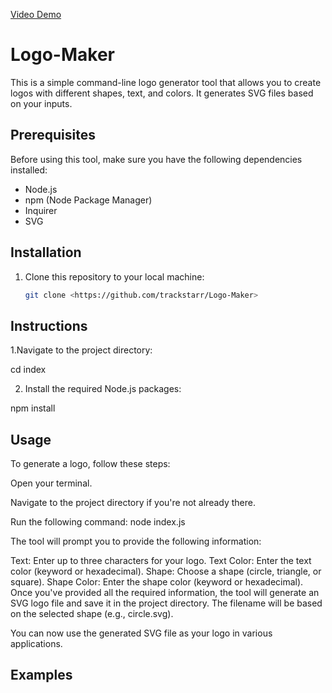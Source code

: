 [Video Demo](https://drive.google.com/file/d/1VhWfvZX7XI_x4L06sf3xyXalZXaQ3sNl/view)


# Logo-Maker

This is a simple command-line logo generator tool that allows you to create logos with different shapes, text, and colors. It generates SVG files based on your inputs.

## Prerequisites

Before using this tool, make sure you have the following dependencies installed:

- Node.js
- npm (Node Package Manager)
- Inquirer
- SVG
## Installation

1. Clone this repository to your local machine:

   ```bash
   git clone <https://github.com/trackstarr/Logo-Maker>


## Instructions
1.Navigate to the project directory:
  
  cd index

2. Install the required Node.js packages:


npm install


## Usage


To generate a logo, follow these steps:

Open your terminal.

Navigate to the project directory if you're not already there.

Run the following command:
node index.js


The tool will prompt you to provide the following information:

Text: Enter up to three characters for your logo.
Text Color: Enter the text color (keyword or hexadecimal).
Shape: Choose a shape (circle, triangle, or square).
Shape Color: Enter the shape color (keyword or hexadecimal).
Once you've provided all the required information, the tool will generate an SVG logo file and save it in the project directory. The filename will be based on the selected shape (e.g., circle.svg).

You can now use the generated SVG file as your logo in various applications.

## Examples
